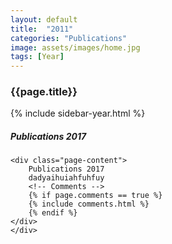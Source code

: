 ```yaml
---
layout: default
title:  "2011"
categories: "Publications"
image: assets/images/home.jpg
tags: [Year]
---
```

<div class="container">
<h3 class="font-weight-bold spanborder"><span>{{page.title}}</span></h3>
<div class="row">
    <div class="col-md-3">
        {% include sidebar-year.html %}
    </div>
    <div class="col-md-8">
    <h5> Publications 2017 </h5>

    <div class="page-content">
        Publications 2017
        dadyaihuiahfuhfuy
        <!-- Comments -->
        {% if page.comments == true %}
        {% include comments.html %}
        {% endif %}
    </div>
    </div>

</div>
</div>
